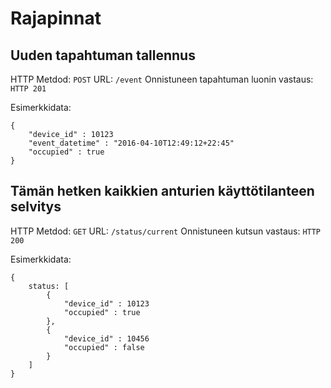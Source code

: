 # Rajapinnat

## Uuden tapahtuman tallennus

HTTP Metdod: `POST`
URL: `/event`
Onnistuneen tapahtuman luonin vastaus: `HTTP 201`

Esimerkkidata:
```
{
	"device_id" : 10123
	"event_datetime" : "2016-04-10T12:49:12+22:45"
	"occupied" : true
}
```

## Tämän hetken kaikkien anturien käyttötilanteen selvitys

HTTP Metdod: `GET`
URL: `/status/current`
Onnistuneen kutsun vastaus: `HTTP 200`

Esimerkkidata:
```
{
	status: [
		{
			"device_id" : 10123
			"occupied" : true
		},
		{
			"device_id" : 10456
			"occupied" : false
		}
	]
}
```